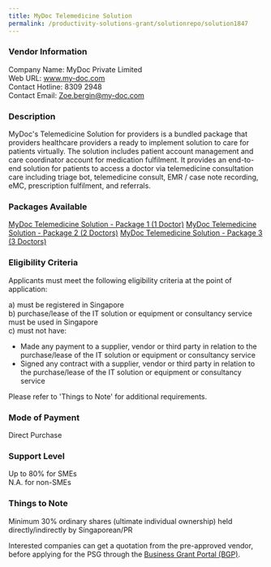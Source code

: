 ```yaml
---
title: MyDoc Telemedicine Solution
permalink: /productivity-solutions-grant/solutionrepo/solution1847
---
```


### Vendor Information
Company Name: MyDoc Private Limited<br>Web URL: www.my-doc.com<br>Contact Hotline: 8309 2948<br>Contact Email: Zoe.bergin@my-doc.com

### Description

MyDoc's Telemedicine Solution for providers is a bundled package that providers healthcare providers a ready to implement solution to care for patients virtually. The solution includes patient account management and care coordinator account for medication fulfilment. It provides an end-to-end solution for patients to access a doctor via telemedicine consultation care including triage bot, telemedicine consult, EMR / case note recording, eMC, prescription fulfilment, and referrals. 

### Packages Available

<a href='https://www.gobusiness.gov.sg/images/psg/Desensitised_MyDoc_Annex_3_PSG_Part_1.pdf' target='_blank'>MyDoc Telemedicine Solution - Package 1 (1 Doctor)</a>
<a href='https://www.gobusiness.gov.sg/images/psg/Desensitised_MyDoc_Annex_3_PSG_Part_2.pdf' target='_blank'>MyDoc Telemedicine Solution - Package 2 (2 Doctors)</a>
<a href='https://www.gobusiness.gov.sg/images/psg/Desensitised_MyDoc_Annex_3_PSG_Part_3.pdf' target='_blank'>MyDoc Telemedicine Solution - Package 3 (3 Doctors)</a>

### Eligibility Criteria

Applicants must meet the following eligibility criteria at the point of application:

a) must be registered in Singapore <br>
b) purchase/lease of the IT solution or equipment or consultancy service must be used in Singapore <br>
c) must not have:
- Made any payment to a supplier, vendor or third party in relation to the purchase/lease of the IT solution or equipment or consultancy service
- Signed any contract with a supplier, vendor or third party in relation to the purchase/lease of the IT solution or equipment or consultancy service

Please refer to 'Things to Note' for additional requirements.

### Mode of Payment
Direct Purchase

### Support Level
Up to 80% for SMEs <br>
N.A. for non-SMEs

### Things to Note
Minimum 30% ordinary shares (ultimate individual ownership) held directly/indirectly by Singaporean/PR

Interested companies can get a quotation from the pre-approved vendor, before applying for the PSG through the <a target='_blank' href='https://www.businessgrants.gov.sg/'>Business Grant Portal (BGP)</a>.
